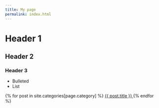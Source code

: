 ```yaml
---
title: My page
permalink: index.html
---
```

# Header 1
## Header 2
### Header 3

- Bulleted
- List

{% for post in site.categories[page.category] %}
    <a href="{{ post.url | absolute_url }}">
      {{ post.title }}
    </a>
{% endfor %}
